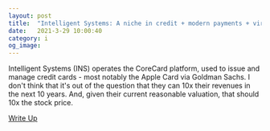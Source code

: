 ```yaml
---
layout: post
title:  "Intelligent Systems: A niche in credit + modern payments + virtuous partnerships = a long runway."
date:   2021-3-29 10:00:40
category: i
og_image:
---
```


Intelligent Systems (INS) operates the CoreCard platform, used to issue and manage credit cards - most notably the Apple Card via Goldman Sachs. I don't think that it's out of the question that they can 10x their revenues in the next 10 years. And, given their current reasonable valuation, that should 10x the stock price.

<a href="https://csahil.github.io/assets/INS.pdf">Write Up</a>


